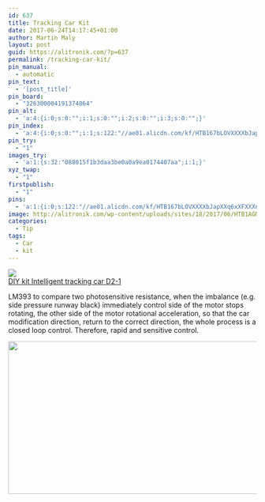 ```yaml
---
id: 637
title: Tracking Car Kit
date: 2017-06-24T14:17:45+01:00
author: Martin Maly
layout: post
guid: https://alitronik.com/?p=637
permalink: /tracking-car-kit/
pin_manual:
  - automatic
pin_text:
  - '[post_title]'
pin_board:
  - "326300004191374864"
pin_alt:
  - 'a:4:{i:0;s:0:"";i:1;s:0:"";i:2;s:0:"";i:3;s:0:"";}'
pin_index:
  - 'a:4:{i:0;s:0:"";i:1;s:122:"//ae01.alicdn.com/kf/HTB167bLOVXXXXbJapXXq6xXFXXXn/-font-b-CNIKESIN-b-font-font-b-D2-1-b-font-font-b-diy-b.jpg_220x220.jpg";i:2;s:90:"http://alitronik.com/wp-content/uploads/sites/18/2017/06/HTB1TCYLJFXXXXcXXVXXq6xXFXXXv.jpg";i:3;s:90:"http://alitronik.com/wp-content/uploads/sites/18/2017/06/HTB1AGMOKXXXXXccXVXXq6xXFXXXX.jpg";}'
pin_try:
  - "1"
images_try:
  - 'a:1:{s:32:"088015f1b3daa3be0a0a9ea0174407aa";i:1;}'
xyz_twap:
  - "1"
firstpublish:
  - "1"
pins:
  - 'a:1:{i:0;s:122:"//ae01.alicdn.com/kf/HTB167bLOVXXXXbJapXXq6xXFXXXn/-font-b-CNIKESIN-b-font-font-b-D2-1-b-font-font-b-diy-b.jpg_220x220.jpg";}'
image: http://alitronik.com/wp-content/uploads/sites/18/2017/06/HTB1AGMOKXXXXXccXVXXq6xXFXXXX.jpg
categories:
  - Tip
tags:
  - Car
  - kit
---
```

<a href="http://s.click.aliexpress.com/e/eIqr3ny" target="_parent"><img src="//ae01.alicdn.com/kf/HTB167bLOVXXXXbJapXXq6xXFXXXn/-font-b-CNIKESIN-b-font-font-b-D2-1-b-font-font-b-diy-b.jpg_220x220.jpg" /><span style="display: block;">DIY kit Intelligent tracking car D2-1</span></a>

LM393 to compare two photosensitive resistance, when the imbalance (e.g. side pressure runway black) immediately control side of the motor stops rotating, the other side of the motor rotational acceleration, so that the car modification direction, return to the correct direction, the whole process is a closed loop control. Therefore, rapid and sensitive control.

<img loading="lazy" class="alignnone size-full wp-image-638" src="http://alitronik.com/wp-content/uploads/sites/18/2017/06/HTB1TCYLJFXXXXcXXVXXq6xXFXXXv.jpg" alt="" width="564" height="309" srcset="https://alitronik.com/wp-content/uploads/sites/18/2017/06/HTB1TCYLJFXXXXcXXVXXq6xXFXXXv.jpg 564w, https://alitronik.com/wp-content/uploads/sites/18/2017/06/HTB1TCYLJFXXXXcXXVXXq6xXFXXXv-300x164.jpg 300w, https://alitronik.com/wp-content/uploads/sites/18/2017/06/HTB1TCYLJFXXXXcXXVXXq6xXFXXXv-351x192.jpg 351w, https://alitronik.com/wp-content/uploads/sites/18/2017/06/HTB1TCYLJFXXXXcXXVXXq6xXFXXXv-460x252.jpg 460w" sizes="(max-width: 564px) 100vw, 564px" />